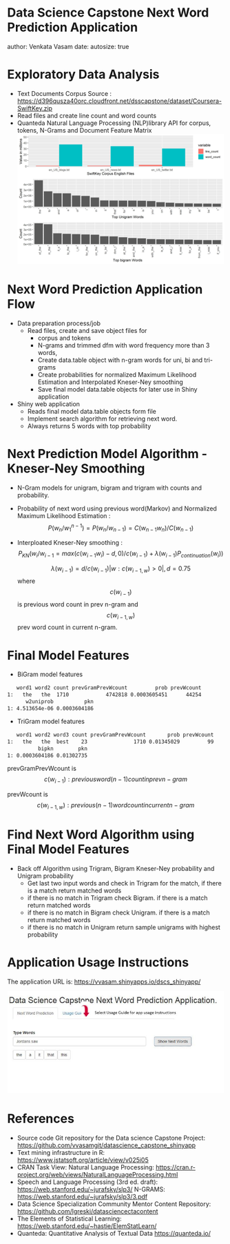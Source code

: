 Data Science Capstone Next Word Prediction Application
========================================================
author: Venkata Vasam 
date: 
autosize: true

Exploratory Data Analysis
========================================================
* Text Documents Corpus Source : https://d396qusza40orc.cloudfront.net/dsscapstone/dataset/Coursera-SwiftKey.zip
* Read files and create line count and word counts
*  Quanteda Natural Language Processing (NLP)library API for corpus, tokens, N-Grams and Document Feature Matrix
![Capstone Exploratory Analyis](dscea.jpg)

Next Word Prediction Application Flow
========================================================
* Data preparation process/job 
  - Read files, create and save object files for 
     + corpus and tokens
     + N-grams and trimmed dfm with word frequency more than 3 words, 
     + Create data.table object with n-gram words for uni, bi and tri-grams
     + Create probabilities for normalized Maximum Likelihood Estimation and Interpolated Kneser-Ney smoothing 
     + Save final model data.table objects for later use in Shiny application
* Shiny web application
    - Reads final model data.table objects form file 
    - Implement search algorithm for retrieving next word.
    - Always returns 5 words with top probability
    
Next Prediction Model Algorithm -Kneser-Ney Smoothing
========================================================
* N-Gram models for unigram, bigram and trigram with counts and probability.
* Probability of next word using previous word(Markov) and Normalized Maximum Likelihood Estimation : $$P(w_n/w_{1}^{n-1})=P(w_n/w_{n-1})=C(w_{n-1}w_n)/C(w_{n-1})$$
* Interploated Kneser-Ney smoothing :$$P_{KN}(w_i/w_{i-1}=max(c(w_{i-1}w_i)-d,0)/c(w_{i-1})+\lambda(w_{i-1})P_{continuation}(w_i))$$

  $$\lambda(w_{i-1})=d/c(w_{i-1}) | {w:c(w_{i-1,w}) >0 }| , d=0.75$$ where $$c(w_{i-1})$$ is previous word count in prev n-gram and $$c(w_{i-1,w})$$ prev word count in current n-gram.


Final Model Features
========================================================
- BiGram model features   

```
   word1 word2 count prevGramPrevWcount         prob prevWcount
1:   the   the  1710            4742818 0.0003605451      44254
      w2uniprob          pkn
1: 4.513654e-06 0.0003604186
```
- TriGram model features  

```
   word1 word2 word3 count prevGramPrevWcount       prob prevWcount
1:   the   the  best    23               1710 0.01345029         99
          bipkn        pkn
1: 0.0003604186 0.01302735
```

 prevGramPrevWcount is $$c(w_{i-1}): previous word (n-1) count in prev n-gram$$
 
 prevWcount is $$c(w_{i-1,w}) : previous(n-1) word count in current n-gram $$

Find Next Word Algorithm using Final Model Features
========================================================
- Back off Algorithm using Trigram, Bigram Kneser-Ney probability and Unigram probability 
  + Get last two input words and check in Trigram for the match, if there is a match return matched words
  + if there is no match in Trigram check Bigram. if there is a match return matched words
  + if there is no match in Bigram check Unigram. if there is a match return matched words
  + if there is no match in Unigram return sample unigrams with highest probability

Application Usage Instructions
========================================================
The application URL is: https://vvasam.shinyapps.io/dscs_shinyapp/

![](dscswebapp-usageguide.jpg)

References 
========================================================
* Source code Git repository for the Data science Capstone Project: 
  https://github.com/vvasamgit/datascience_capstone_shinyapp
* Text mining infrastructure in R: 
   https://www.jstatsoft.org/article/view/v025i05
*  CRAN Task View: Natural Language Processing: 
        https://cran.r-project.org/web/views/NaturalLanguageProcessing.html
* Speech and Language Processing (3rd ed. draft):
  https://web.stanford.edu/~jurafsky/slp3/
  N-GRAMS: 
    https://web.stanford.edu/~jurafsky/slp3/3.pdf
* Data Science Specialization Community Mentor Content Repository:
  https://github.com/lgreski/datasciencectacontent
* The Elements of Statistical Learning:
    https://web.stanford.edu/~hastie/ElemStatLearn/
* Quanteda: Quantitative Analysis of Textual Data
https://quanteda.io/
